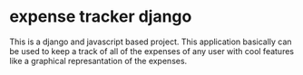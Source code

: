 # expense tracker django
This is a django and javascript based project. This application basically can be used to keep a track of all of the expenses of any user with cool features like a graphical represantation of the expenses.
